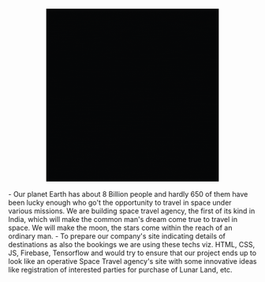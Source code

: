 <p align="center">
    <img src=Components/Elliptical.gif height=350>
</p>
- Our planet Earth has about 8 Billion people and hardly 650 of them have been lucky enough who go't the opportunity to travel in space under various missions. We are building space travel agency, the first of its kind in India, which will make the common man's dream come true to travel in space. We will make the moon, the stars come within the reach of an ordinary man. 
- To prepare our company's site indicating details of destinations as also the bookings we are using these techs viz. HTML, CSS, JS, Firebase, Tensorflow and would try to ensure that our project ends up to look like an operative Space Travel agency's site with some innovative ideas like registration of interested parties for purchase of Lunar Land, etc.
